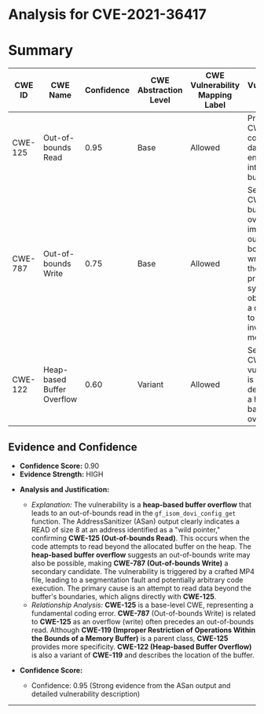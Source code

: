 # Analysis for CVE-2021-36417

# Summary
| CWE ID | CWE Name | Confidence | CWE Abstraction Level | CWE Vulnerability Mapping Label | CWE-Vulnerability Mapping Notes |
|---|---|---|---|---|---|
| CWE-125 | Out-of-bounds Read | 0.95 | Base | Allowed | Primary CWE: The code reads data past the end of the intended buffer. |
| CWE-787 | Out-of-bounds Write | 0.75 | Base | Allowed | Secondary CWE:  The buffer overflow implies an out-of-bounds write, even though the primary symptom observed is a crash due to reading invalid memory. |
| CWE-122 | Heap-based Buffer Overflow | 0.60 | Variant | Allowed | Secondary CWE: The vulnerability is explicitly described as a heap-based buffer overflow. |

## Evidence and Confidence

*   **Confidence Score:** 0.90
*   **Evidence Strength:** HIGH

- **Analysis and Justification:**
  - *Explanation:* The vulnerability is a **heap-based buffer overflow** that leads to an out-of-bounds read in the `gf_isom_dovi_config_get` function. The AddressSanitizer (ASan) output clearly indicates a READ of size 8 at an address identified as a "wild pointer," confirming **CWE-125 (Out-of-bounds Read)**. This occurs when the code attempts to read beyond the allocated buffer on the heap. The **heap-based buffer overflow** suggests an out-of-bounds write may also be possible, making **CWE-787 (Out-of-bounds Write)** a secondary candidate. The vulnerability is triggered by a crafted MP4 file, leading to a segmentation fault and potentially arbitrary code execution. The primary cause is an attempt to read data beyond the buffer's boundaries, which aligns directly with **CWE-125**.
  - *Relationship Analysis:* **CWE-125** is a base-level CWE, representing a fundamental coding error. **CWE-787** (Out-of-bounds Write) is related to **CWE-125** as an overflow (write) often precedes an out-of-bounds read. Although **CWE-119 (Improper Restriction of Operations Within the Bounds of a Memory Buffer)** is a parent class, **CWE-125** provides more specificity. **CWE-122 (Heap-based Buffer Overflow)** is also a variant of **CWE-119** and describes the location of the buffer.

- **Confidence Score:**
  - Confidence: 0.95 (Strong evidence from the ASan output and detailed vulnerability description)

---